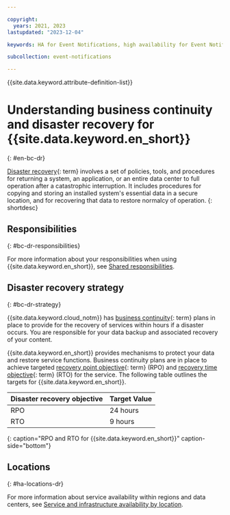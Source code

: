 ```yaml
---

copyright:
  years: 2021, 2023
lastupdated: "2023-12-04"

keywords: HA for Event Notifications, high availability for Event Notifications, Event Notifications, disaster recovery

subcollection: event-notifications

---
```


{{site.data.keyword.attribute-definition-list}}


# Understanding business continuity and disaster recovery for {{site.data.keyword.en_short}}
{: #en-bc-dr}

[Disaster recovery](#x2113280){: term} involves a set of policies, tools, and procedures for returning a system, an application, or an entire data center to full operation after a catastrophic interruption. It includes procedures for copying and storing an installed system's essential data in a secure location, and for recovering that data to restore normalcy of operation.
{: shortdesc}

## Responsibilities
{: #bc-dr-responsibilities}

For more information about your responsibilities when using {{site.data.keyword.en_short}}, see [Shared responsibilities](/docs/event-notifications?topic=event-notifications-en-responsibilities).

## Disaster recovery strategy
{: #bc-dr-strategy}

{{site.data.keyword.cloud_notm}} has [business continuity](#x3026801){: term} plans in place to provide for the recovery of services within hours if a disaster occurs. You are responsible for your data backup and associated recovery of your content.

{{site.data.keyword.en_short}} provides mechanisms to protect your data and restore service functions. Business continuity plans are in place to achieve targeted [recovery point objective](#x3429911){: term} (RPO) and [recovery time objective](#x3167918){: term} (RTO) for the service. The following table outlines the targets for {{site.data.keyword.en_short}}.

| Disaster recovery objective | Target Value   |
|---|---|
|  RPO | 24 hours |
|  RTO | 9 hours |
{: caption="RPO and RTO for {{site.data.keyword.en_short}}" caption-side="bottom"}


## Locations
{: #ha-locations-dr}

For more information about service availability within regions and data centers, see [Service and infrastructure availability by location](/docs/event-notifications?topic=event-notifications-en-regions-endpoints).
